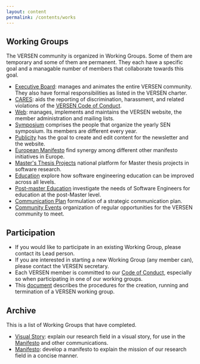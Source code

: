 ```yaml
---
layout: content
permalink: /contents/works
---
```


## Working Groups

The VERSEN community is organized in Working Groups. Some of them are temporary and some of them are permanent. They each have a specific goal and a managable number of members that collaborate towards this goal.

* [Executive Board](/contents/works/executive-board): manages and animates the entire VERSEN community. They also have formal responsibilities as listed in the VERSEN charter.
* [CARES](/contents/works/cares): aids the reporting of discrimination, harassment, and related violations of the [VERSEN Code of Conduct](/contents/about/code-of-conduct).
* [Web](/contents/works/web): manages, implements and maintains the VERSEN website, the member administration and mailing lists.
* [Symposium](/contents/works/symposium) comprises the people that organize the yearly SEN symposium. Its members are different every year.
* [Publicity](/contents/works/publicity) has the goal to create and edit content for the newsletter and the website.
* [European Manifesto](/contents/works/european-manifesto) find synergy among different other manifesto initiatives in Europe.
* [Master's Thesis Projects](/contents/works/masters-thesis-projects) national platform for Master thesis projects in software research.
* [Education](/contents/works/education) explore how software engineering education can be improved across all levels.
* [Post-master Education](/contents/works/se-postmaster) investigate the needs of Software Engineers for education at the post-Master level.
* [Communication Plan](/contents/works/communication-plan) formulation of a strategic communication plan.
* [Community Events](/contents/works/community-events) organization of regular opportunities for the VERSEN community to meet.

## Participation

* If you would like to participate in an existing Working Group, please contact its Lead person.
* If you are interested in starting a new Working Group (any member can), please contact the VERSEN secretary.
* Each VERSEN member is committed to our [Code of Conduct](/contents/about/code-of-conduct), especially so when participating in one of our working groups.
* This [document](/assets/pdf/working-groups.pdf) describes the procedures for the creation, running and termination of a VERSEN working group.


## Archive

This is a list of Working Groups that have completed.

* [Visual Story](/contents/works/visual-story): explain our research field in a visual story, for use in the [Manifesto](/contents/manifesto) and other communications.
* [Manifesto](/contents/works/manifesto): develop a manifesto to explain the mission of our research field in a concise manner.
